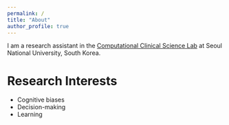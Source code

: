 ```yaml
---
permalink: /
title: "About"
author_profile: true
---
```


I am a research assistant in the [Computational Clinical Science Lab](https://ccs-lab.github.io/) at Seoul National University, South Korea.

# Research Interests
* Cognitive biases
* Decision-making
* Learning
